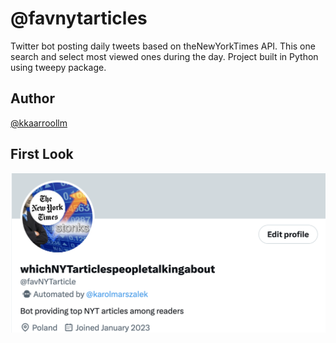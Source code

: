 # @favnytarticles

Twitter bot posting daily tweets based on theNewYorkTimes API. This one search and select most viewed ones during the day. Project built in Python using tweepy package.

## Author

[@kkaarroollm](https://www.github.com/kkaarroollm)


## First Look
![screen](./screen.png)
 

